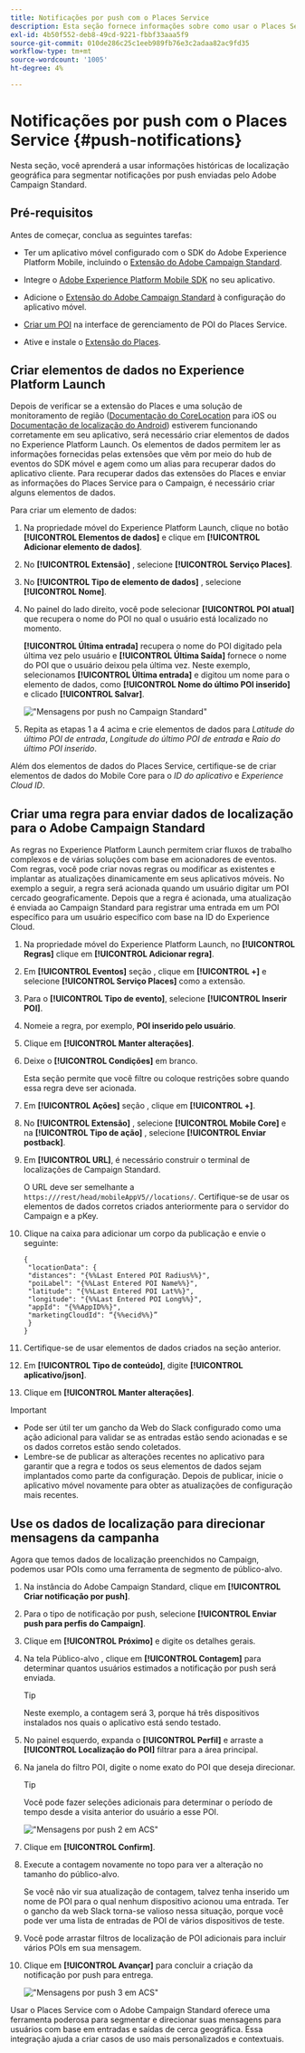 ```yaml
---
title: Notificações por push com o Places Service
description: Esta seção fornece informações sobre como usar o Places Service com notificações por push no Campaign Standard.
exl-id: 4b50f552-deb8-49cd-9221-fbbf33aaa5f9
source-git-commit: 010de286c25c1eeb989fb76e3c2adaa82ac9fd35
workflow-type: tm+mt
source-wordcount: '1005'
ht-degree: 4%

---
```


# Notificações por push com o Places Service {#push-notifications}

Nesta seção, você aprenderá a usar informações históricas de localização geográfica para segmentar notificações por push enviadas pelo Adobe Campaign Standard.

## Pré-requisitos

Antes de começar, conclua as seguintes tarefas:

* Ter um aplicativo móvel configurado com o SDK do Adobe Experience Platform Mobile, incluindo o [Extensão do Adobe Campaign Standard](https://aep-sdks.gitbook.io/docs/using-mobile-extensions/adobe-campaign-standard).

* Integre o [Adobe Experience Platform Mobile SDK](https://aep-sdks.gitbook.io/docs/getting-started/get-the-sdk) no seu aplicativo.
* Adicione o [Extensão do Adobe Campaign Standard](https://aep-sdks.gitbook.io/docs/using-mobile-extensions/adobe-campaign-standard) à configuração do aplicativo móvel.

* [Criar um POI](/help/poi-mgmt-ui/create-a-poi-ui.md) na interface de gerenciamento de POI do Places Service.

* Ative e instale o [Extensão do Places](/help/places-ext-aep-sdks/places-extension/places-extension.md).


## Criar elementos de dados no Experience Platform Launch

Depois de verificar se a extensão do Places e uma solução de monitoramento de região ([Documentação do CoreLocation](https://developer.apple.com/documentation/corelocation/monitoring_the_user_s_proximity_to_geographic_regions) para iOS ou [Documentação de localização do Android](https://developer.android.com/training/location/geofencing)) estiverem funcionando corretamente em seu aplicativo, será necessário criar elementos de dados no Experience Platform Launch. Os elementos de dados permitem ler as informações fornecidas pelas extensões que vêm por meio do hub de eventos do SDK móvel e agem como um alias para recuperar dados do aplicativo cliente. Para recuperar dados das extensões do Places e enviar as informações do Places Service para o Campaign, é necessário criar alguns elementos de dados.

Para criar um elemento de dados:

1. Na propriedade móvel do Experience Platform Launch, clique no botão **[!UICONTROL Elementos de dados]** e clique em **[!UICONTROL Adicionar elemento de dados]**.
1. No **[!UICONTROL Extensão]** , selecione **[!UICONTROL Serviço Places]**.
1. No **[!UICONTROL Tipo de elemento de dados]** , selecione **[!UICONTROL Nome]**.
1. No painel do lado direito, você pode selecionar **[!UICONTROL POI atual]** que recupera o nome do POI no qual o usuário está localizado no momento.

   **[!UICONTROL Última entrada]** recupera o nome do POI digitado pela última vez pelo usuário e **[!UICONTROL Última Saída]** fornece o nome do POI que o usuário deixou pela última vez. Neste exemplo, selecionamos **[!UICONTROL Última entrada]** e digitou um nome para o elemento de dados, como **[!UICONTROL Nome do último POI inserido]** e clicado **[!UICONTROL Salvar]**.

   ![&quot;Mensagens por push no Campaign Standard&quot;](/help/assets/ACS_Push1.png)

1. Repita as etapas 1 a 4 acima e crie elementos de dados para *Latitude do último POI de entrada*, *Longitude do último POI de entrada* e *Raio do último POI inserido*.

Além dos elementos de dados do Places Service, certifique-se de criar elementos de dados do Mobile Core para o *ID do aplicativo* e *Experience Cloud ID*.

## Criar uma regra para enviar dados de localização para o Adobe Campaign Standard

As regras no Experience Platform Launch permitem criar fluxos de trabalho complexos e de várias soluções com base em acionadores de eventos. Com regras, você pode criar novas regras ou modificar as existentes e implantar as atualizações dinamicamente em seus aplicativos móveis. No exemplo a seguir, a regra será acionada quando um usuário digitar um POI cercado geograficamente. Depois que a regra é acionada, uma atualização é enviada ao Campaign Standard para registrar uma entrada em um POI específico para um usuário específico com base na ID do Experience Cloud.

1. Na propriedade móvel do Experience Platform Launch, no **[!UICONTROL Regras]** clique em **[!UICONTROL Adicionar regra]**.
1. Em **[!UICONTROL Eventos]** seção , clique em **[!UICONTROL +]** e selecione **[!UICONTROL Serviço Places]** como a extensão.
1. Para o **[!UICONTROL Tipo de evento]**, selecione **[!UICONTROL Inserir POI]**.
1. Nomeie a regra, por exemplo, **POI inserido pelo usuário**.
1. Clique em **[!UICONTROL Manter alterações]**.
1. Deixe o **[!UICONTROL Condições]** em branco.

   Esta seção permite que você filtre ou coloque restrições sobre quando essa regra deve ser acionada.

1. Em **[!UICONTROL Ações]** seção , clique em **[!UICONTROL +]**.
1. No **[!UICONTROL Extensão]** , selecione **[!UICONTROL Mobile Core]** e na **[!UICONTROL Tipo de ação]** , selecione **[!UICONTROL Enviar postback]**.
1. Em **[!UICONTROL URL]**, é necessário construir o terminal de localizações de Campaign Standard.

   O URL deve ser semelhante a `https:///rest/head/mobileAppV5//locations/`.
Certifique-se de usar os elementos de dados corretos criados anteriormente para o servidor do Campaign e a pKey.

1. Clique na caixa para adicionar um corpo da publicação e envie o seguinte:

   ```
   {
    "locationData": {
    "distances": "{%%Last Entered POI Radius%%}",
    "poiLabel": "{%%Last Entered POI Name%%}",
    "latitude": "{%%Last Entered POI Lat%%}",
    "longitude": "{%%Last Entered POI Long%%}",
    "appId": "{%%AppID%%}",
    "marketingCloudId": “{%%ecid%%}”
    }
   }
   ```

1. Certifique-se de usar elementos de dados criados na seção anterior.
1. Em **[!UICONTROL Tipo de conteúdo]**, digite **[!UICONTROL aplicativo/json]**.
1. Clique em **[!UICONTROL Manter alterações]**.

>[!IMPORTANT]
>
>* Pode ser útil ter um gancho da Web do Slack configurado como uma ação adicional para validar se as entradas estão sendo acionadas e se os dados corretos estão sendo coletados.
>* Lembre-se de publicar as alterações recentes no aplicativo para garantir que a regra e todos os seus elementos de dados sejam implantados como parte da configuração. Depois de publicar, inicie o aplicativo móvel novamente para obter as atualizações de configuração mais recentes.


## Use os dados de localização para direcionar mensagens da campanha

Agora que temos dados de localização preenchidos no Campaign, podemos usar POIs como uma ferramenta de segmento de público-alvo.

1. Na instância do Adobe Campaign Standard, clique em **[!UICONTROL Criar notificação por push]**.
1. Para o tipo de notificação por push, selecione **[!UICONTROL Enviar push para perfis do Campaign]**.
1. Clique em **[!UICONTROL Próximo]** e digite os detalhes gerais.
1. Na tela Público-alvo , clique em **[!UICONTROL Contagem]** para determinar quantos usuários estimados a notificação por push será enviada.

   >[!TIP]
   >
   >Neste exemplo, a contagem será 3, porque há três dispositivos instalados nos quais o aplicativo está sendo testado.

1. No painel esquerdo, expanda o **[!UICONTROL Perfil]** e arraste a **[!UICONTROL Localização do POI]** filtrar para a área principal.
1. Na janela do filtro POI, digite o nome exato do POI que deseja direcionar.

   >[!TIP]
   >
   >Você pode fazer seleções adicionais para determinar o período de tempo desde a visita anterior do usuário a esse POI.

   ![&quot;Mensagens por push 2 em ACS&quot;](/help/assets/ACS_push2.png)

1. Clique em **[!UICONTROL Confirm]**.
1. Execute a contagem novamente no topo para ver a alteração no tamanho do público-alvo.

   Se você não vir sua atualização de contagem, talvez tenha inserido um nome de POI para o qual nenhum dispositivo acionou uma entrada. Ter o gancho da web Slack torna-se valioso nessa situação, porque você pode ver uma lista de entradas de POI de vários dispositivos de teste.

1. Você pode arrastar filtros de localização de POI adicionais para incluir vários POIs em sua mensagem.
1. Clique em **[!UICONTROL Avançar]** para concluir a criação da notificação por push para entrega.

   ![&quot;Mensagens por push 3 em ACS&quot;](/help/assets/ACS_push3.png)

Usar o Places Service com o Adobe Campaign Standard oferece uma ferramenta poderosa para segmentar e direcionar suas mensagens para usuários com base em entradas e saídas de cerca geográfica. Essa integração ajuda a criar casos de uso mais personalizados e contextuais.
